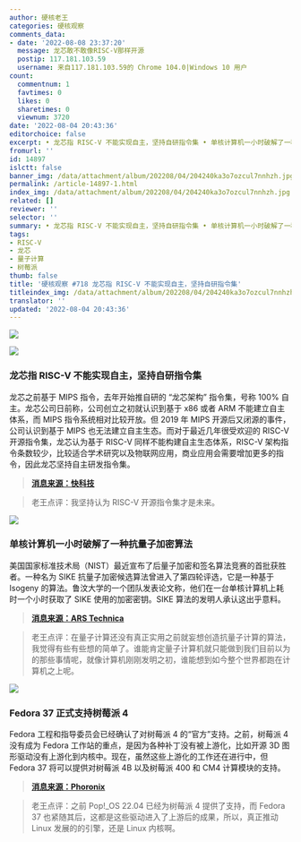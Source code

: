 ```yaml
---
author: 硬核老王
categories: 硬核观察
comments_data:
- date: '2022-08-08 23:37:20'
  message: 龙芯敢不敢像RISC-V那样开源
  postip: 117.181.103.59
  username: 来自117.181.103.59的 Chrome 104.0|Windows 10 用户
count:
  commentnum: 1
  favtimes: 0
  likes: 0
  sharetimes: 0
  viewnum: 3720
date: '2022-08-04 20:43:36'
editorchoice: false
excerpt: • 龙芯指 RISC-V 不能实现自主，坚持自研指令集 • 单核计算机一小时破解了一种抗量子加密算法 • Fedora 37 正式支持树莓派 4
fromurl: ''
id: 14897
islctt: false
banner_img: /data/attachment/album/202208/04/204240ka3o7ozcul7nnhzh.jpg
permalink: /article-14897-1.html
index_img: /data/attachment/album/202208/04/204240ka3o7ozcul7nnhzh.jpg
related: []
reviewer: ''
selector: ''
summary: • 龙芯指 RISC-V 不能实现自主，坚持自研指令集 • 单核计算机一小时破解了一种抗量子加密算法 • Fedora 37 正式支持树莓派 4
tags:
- RISC-V
- 龙芯
- 量子计算
- 树莓派
thumb: false
title: '硬核观察 #718 龙芯指 RISC-V 不能实现自主，坚持自研指令集'
titleindex_img: /data/attachment/album/202208/04/204240ka3o7ozcul7nnhzh.jpg
translator: ''
updated: '2022-08-04 20:43:36'
---
```


![](/data/attachment/album/202208/04/204240ka3o7ozcul7nnhzh.jpg)


![](/data/attachment/album/202208/04/204250f6oetkv8zete6n3x.jpg)


### 龙芯指 RISC-V 不能实现自主，坚持自研指令集


龙芯之前基于 MIPS 指令，去年开始推自研的 “龙芯架构” 指令集，号称 100% 自主。龙芯公司日前称，公司创立之初就认识到基于 x86 或者 ARM 不能建立自主体系，而 MIPS 指令系统相对比较开放。但 2019 年 MIPS 开源后又闭源的事件，公司认识到基于 MIPS 也无法建立自主生态。而对于最近几年很受欢迎的 RISC-V 开源指令集，龙芯认为基于 RISC-V 同样不能构建自主生态体系，RISC-V 架构指令条数较少，比较适合学术研究以及物联网应用，商业应用会需要增加更多的指令，因此龙芯坚持自主研发指令集。



> 
> **[消息来源：快科技](https://news.mydrivers.com/1/850/850277.htm)**
> 
> 
> 



> 
> 老王点评：我坚持认为 RISC-V 开源指令集才是未来。
> 
> 
> 


![](/data/attachment/album/202208/04/204300enzv4dhlv3ffml5d.jpg)


### 单核计算机一小时破解了一种抗量子加密算法


美国国家标准技术局（NIST）最近宣布了后量子加密和签名算法竞赛的首批获胜者。一种名为 SIKE 抗量子加密候选算法曾进入了第四轮评选，它是一种基于 Isogeny 的算法。鲁汶大学的一个团队发表论文称，他们在一台单核计算机上耗时一个小时获取了 SIKE 使用的加密密钥。SIKE 算法的发明人承认这出乎意料。



> 
> **[消息来源：ARS Technica](https://arstechnica.com/information-technology/2022/08/sike-once-a-post-quantum-encryption-contender-is-koed-in-nist-smackdown/)**
> 
> 
> 



> 
> 老王点评：在量子计算还没有真正实用之前就妄想创造抗量子计算的算法，我觉得有些有些想的简单了。谁能肯定量子计算机就只能做到我们目前以为的那些事情呢，就像计算机刚刚发明之初，谁能想到如今整个世界都跑在计算机之上呢。
> 
> 
> 


![](/data/attachment/album/202208/04/204316n2syscf8ufje3jvh.jpg)


### Fedora 37 正式支持树莓派 4


Fedora 工程和指导委员会已经确认了对树莓派 4 的“官方”支持。之前，树莓派 4 没有成为 Fedora 工作站的重点，是因为各种补丁没有被上游化，比如开源 3D 图形驱动没有上游化到内核中。现在，虽然这些上游化的工作还在进行中，但 Fedora 37 将可以提供对树莓派 4B 以及树莓派 400 和 CM4 计算模块的支持。



> 
> **[消息来源：Phoronix](https://www.phoronix.com/news/Raspberry-Pi-4-Fedora-37)**
> 
> 
> 



> 
> 老王点评：之前 Pop!\_OS 22.04 已经为树莓派 4 提供了支持，而 Fedora 37 也紧随其后，这都是这些驱动进入了上游后的成果，所以，真正推动 Linux 发展的的引擎，还是 Linux 内核啊。
> 
> 
>